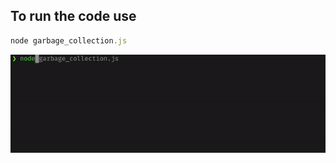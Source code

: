 ## To run the code use 
```js
node garbage_collection.js
```

![Alt text](images/ezgif.com-video-to-gif.gif)